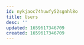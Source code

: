 ```yaml
---
id: nykjaoc74huwfy52sgnhl8o
title: Users
desc: ''
updated: 1659617346709
created: 1659617346709
---
```

